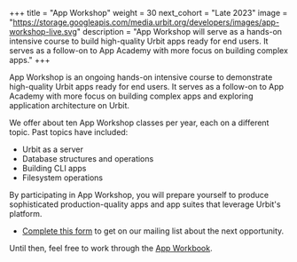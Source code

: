 +++
title = "App Workshop"
weight = 30
next_cohort = "Late 2023"
image = "https://storage.googleapis.com/media.urbit.org/developers/images/app-workshop-live.svg"
description = "App Workshop will serve as a hands-on intensive course to build high-quality Urbit apps ready for end users. It serves as a follow-on to App Academy with more focus on building complex apps."
+++

App Workshop is an ongoing hands-on intensive course to demonstrate
high-quality Urbit apps ready for end users.  It serves as a follow-on
to App Academy with more focus on building complex apps and exploring
application architecture on Urbit.

We offer about ten App Workshop classes per year, each on a different
topic.  Past topics have included:

- Urbit as a server
- Database structures and operations
- Building CLI apps
- Filesystem operations

By participating in App Workshop, you will prepare yourself to
produce sophisticated production-quality apps and app suites that
leverage Urbit's platform.

- [Complete this form](https://forms.gle/tP7yJoa4JP1G4Jv19) to get on our
  mailing list about the next opportunity.

Until then, feel free to work through the [App
Workbook](/userspace/apps/examples).
